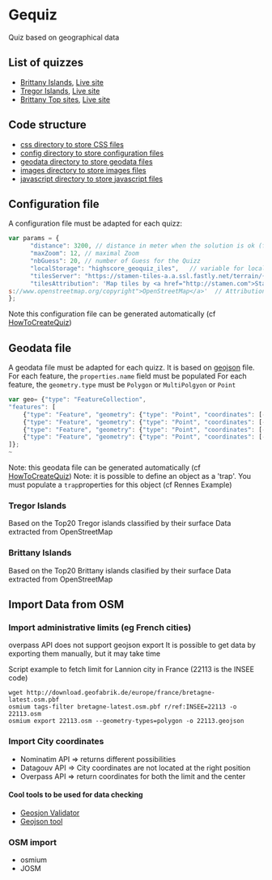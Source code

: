 # Gequiz
Quiz based on geographical data

## List of quizzes
* [Brittany Islands](iles.html), [Live site](https://geoquiz.fr/iles.html)
* [Tregor Islands](it.html), [Live site](https://geoquiz.fr/it.html)
* [Brittany Top sites](bzh.html), [Live site](https://geoquiz.fr/bzh.html)

## Code structure
* [css directory to store CSS files](css)
* [config directory to store configuration files](config)
* [geodata directory to store geodata files](geodata)
* [images directory to store images files](images)
* [javascript directory to store javascript files](javascript)

## Configuration file
A configuration file must be adapted for each quizz:
```javascript
var params = {
      "distance": 3200, // distance in meter when the solution is ok (for touch screens)
      "maxZoom": 12, // maximal Zoom 
      "nbGuess": 20, // number of Guess for the Quizz
      "localStorage": "highscore_geoquiz_iles",   // variable for local storage
      "tilesServer": "https://stamen-tiles-a.a.ssl.fastly.net/terrain/{z}/{x}/{y}.png",   // Server tile
      "tilesAttribution": 'Map tiles by <a href="http://stamen.com">Stamen Design</a>, <a href="http://creativecommons.org/licenses/by/3.0">CC BY 3.0</a> &mdash; <br>Map data &copy; <a href="http
s://www.openstreetmap.org/copyright">OpenStreetMap</a>'  // Attribution
};

```
Note this configuration file can be generated automatically (cf [HowToCreateQuiz](HowToCreateQuiz.md))

## Geodata file
A geodata file must be adapted for each quizz.
It is based on [geojson](https://geojson.org/) file.
For each feature, the `properties.name` field must be populated
For each feature, the `geometry.type` must be `Polygon` or `MultiPolgyon` or `Point`
```javascript
var geo= {"type": "FeatureCollection",
"features": [
    {"type": "Feature", "geometry": {"type": "Point", "coordinates": [-3.458799,48.7322183]}, "properties": {"name": "Lannion"}},
    {"type": "Feature", "geometry": {"type": "Point", "coordinates": [-2.047687,48.4539775]}, "properties": {"name": "Dinan"}},
    {"type": "Feature", "geometry": {"type": "Point", "coordinates": [-4.1024782,47.9960325]}, "properties": {"name": "Quimper"}},
    {"type": "Feature", "geometry": {"type": "Point", "coordinates": [-1.6800198,48.1113387]}, "properties": {"name": "Rennes", "trap": "yes"}}
]};
~          
```
Note: this geodata file can be generated automatically (cf [HowToCreateQuiz](HowToCreateQuiz.md))
Note: it is possible to define an object as a 'trap'. You must populate a `trap`properties for this object (cf Rennes Example)

### Tregor Islands
Based on the Top20 Tregor islands classified by their surface
Data extracted from OpenStreetMap

### Brittany Islands
Based on the Top20 Brittany islands clasified by their surface
Data extracted from OpenStreetMap


## Import Data from OSM
### Import administrative limits (eg French cities)
overpass API does not support geojson export
It is possible to get data by exporting them manually, but it may take time

Script example to fetch limit for Lannion city in France (22113 is the INSEE code)
```
wget http://download.geofabrik.de/europe/france/bretagne-latest.osm.pbf
osmium tags-filter bretagne-latest.osm.pbf r/ref:INSEE=22113 -o 22113.osm
osmium export 22113.osm --geometry-types=polygon -o 22113.geojson
```

### Import City coordinates
* Nominatim API => returns different possibilities
* Datagouv API => City coordinates are not located at the right position
* Overpass API => return coordinates for both the limit and the center

#### Cool tools to be used for data checking
* [Geosjon Validator](http://geojsonlint.com/)
* [Geojson tool](http://geojson.io/)

### OSM import
* osmium
* JOSM
